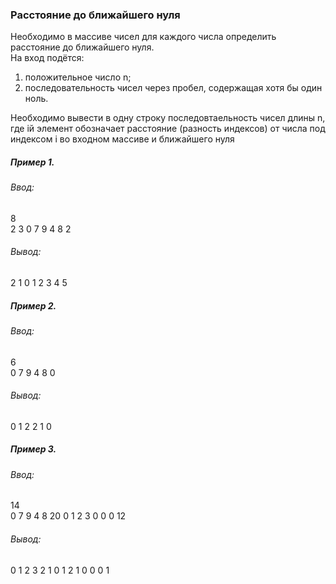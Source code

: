 ### Расстояние до ближайшего нуля
Необходимо в массиве чисел для каждого числа определить расстояние до ближайшего нуля.  
На вход подётся:
1) положительное число n;
2) последовательность чисел через пробел, содержащая хотя бы один ноль.

Необходимо вывести в одну строку последовтаельность чисел длины n, где iй элемент обозначает расстояние (разность индексов) от числа под индексом i во входном массиве и ближайшего нуля  
##### Пример 1.
###### Ввод:
8  
2 3 0 7 9 4 8 2
###### Вывод:
2 1 0 1 2 3 4 5

##### Пример 2.
###### Ввод:
6  
0 7 9 4 8 0
###### Вывод:
0 1 2 2 1 0

##### Пример 3.
###### Ввод:
14  
0 7 9 4 8 20 0 1 2 3 0 0 0 12
###### Вывод:
0 1 2 3 2 1 0 1 2 1 0 0 0 1
